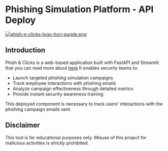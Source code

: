 # **Phishing Simulation Platform - API Deploy**

[![phish-n-clicks-logo-hori-purple.png](https://i.postimg.cc/dQSDc9yr/phish-n-clicks-logo-hori-purple.png)](https://postimg.cc/yWc7Fcn8)


## Introduction

Phish & Clicks is a web-based application built with FastAPI and Streamlit that you can read more about [here](https://github.com/pschchowah/phishing_campaign)
It enables security teams to:
- Launch targeted phishing simulation campaigns
- Track employee interactions with phishing emails
- Analyze campaign effectiveness through detailed metrics
- Provide instant security awareness training

This deployed component is necessary to track users' interactions with the phishing campaign emails sent.

## Disclaimer

This tool is for educational purposes only. Misuse of this project for malicious activities is strictly prohibited.
